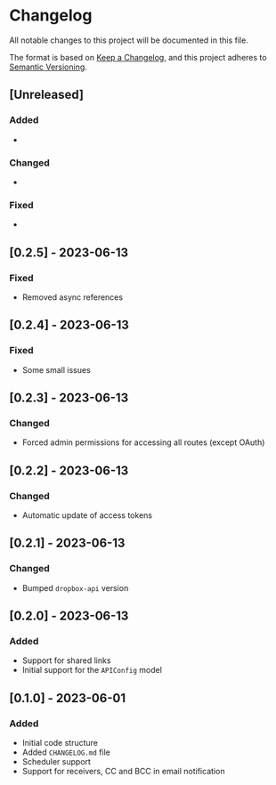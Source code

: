 # Changelog

All notable changes to this project will be documented in this file.

The format is based on [Keep a Changelog](https://keepachangelog.com/en/1.0.0/),
and this project adheres to [Semantic Versioning](https://semver.org/spec/v2.0.0.html).

## [Unreleased]

### Added

*

### Changed

*

### Fixed

*

## [0.2.5] - 2023-06-13

### Fixed

* Removed async references

## [0.2.4] - 2023-06-13

### Fixed

* Some small issues

## [0.2.3] - 2023-06-13

### Changed

* Forced admin permissions for accessing all routes (except OAuth)

## [0.2.2] - 2023-06-13

### Changed

* Automatic update of access tokens

## [0.2.1] - 2023-06-13

### Changed

* Bumped `dropbox-api` version

## [0.2.0] - 2023-06-13

### Added

* Support for shared links
* Initial support for the `APIConfig` model

## [0.1.0] - 2023-06-01

### Added

* Initial code structure
* Added `CHANGELOG.md` file
* Scheduler support
* Support for receivers, CC and BCC in email notification
